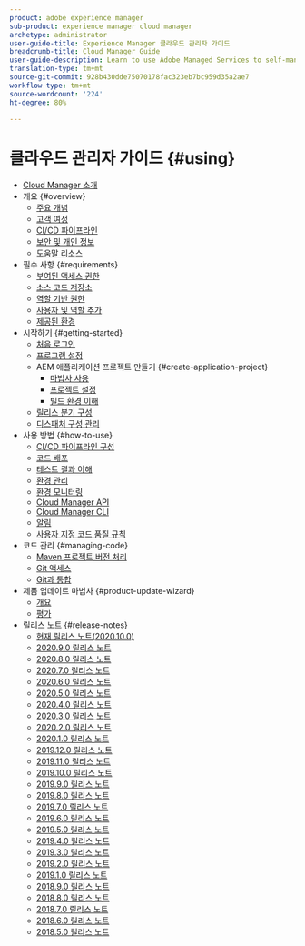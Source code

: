 ```yaml
---
product: adobe experience manager
sub-product: experience manager cloud manager
archetype: administrator
user-guide-title: Experience Manager 클라우드 관리자 가이드
breadcrumb-title: Cloud Manager Guide
user-guide-description: Learn to use Adobe Managed Services to self-manage Experience Manager in the cloud.
translation-type: tm+mt
source-git-commit: 928b430dde75070178fac323eb7bc959d35a2ae7
workflow-type: tm+mt
source-wordcount: '224'
ht-degree: 80%

---
```



# 클라우드 관리자 가이드 {#using}

+ [Cloud Manager 소개](introduction-to-cloud-manager.md)
+ 개요 {#overview}
   + [주요 개념](key-concepts.md)
   + [고객 여정](customer-journey.md)
   + [CI/CD 파이프라인](ci-cd-pipeline.md)
   + [보안 및 개인 정보](security-and-privacy.md)
   + [도움말 리소스](help-resources.md)
+ 필수 사항 {#requirements}
   + [부여된 액세스 권한](access-rights-granted.md)
   + [소스 코드 저장소](source-code-repository.md)
   + [역할 기반 권한](role-based-permissions.md)
   + [사용자 및 역할 추가](setting-up-users-and-roles.md)
   + [제공된 환경](environments-provisioned.md)
+ 시작하기 {#getting-started}
   + [처음 로그인](first-time-login.md)
   + [프로그램 설정](setting-up-program.md)
   + AEM 애플리케이션 프로젝트 만들기 {#create-application-project}
      + [마법사 사용](using-the-wizard.md)
      + [프로젝트 설정](setting-up-project.md)
      + [빌드 환경 이해](build-environment-details.md)
   + [릴리스 분기 구성](configure-your-release-branches.md)
   + [디스패처 구성 관리](dispatcher-configurations.md)
+ 사용 방법 {#how-to-use}
   + [CI/CD 파이프라인 구성](configuring-pipeline.md)
   + [코드 배포](deploying-code.md)
   + [테스트 결과 이해](understand-your-test-results.md)
   + [환경 관리](manage-your-environment.md)
   + [환경 모니터링](monitor-your-environments.md)
   + [Cloud Manager API](https://www.adobe.io/apis/experiencecloud/cloud-manager/docs.html)
   + [Cloud Manager CLI](https://github.com/adobe/aio-cli-plugin-cloudmanager/blob/master/README.md)
   + [알림](notifications.md)
   + [사용자 지정 코드 품질 규칙](custom-code-quality-rules.md)
+ 코드 관리 {#managing-code}
   + [Maven 프로젝트 버전 처리](activating-maven-project.md)
   + [Git 액세스](accessing-git.md)
   + [Git과 통합](setup-cloud-manager-git-integration.md)
+ 제품 업데이트 마법사 {#product-update-wizard}
   + [개요](overview-productupdate-wizard.md)
   + [평가](evaluation.md)
+ 릴리스 노트 {#release-notes}
   + [현재 릴리스 노트(2020.10.0)](release-notes-current.md)
   + [2020.9.0 릴리스 노트](release-notes-2020-9-0.md)
   + [2020.8.0 릴리스 노트](release-notes-2020-8-0.md)
   + [2020.7.0 릴리스 노트](release-notes-2020-7-0.md)
   + [2020.6.0 릴리스 노트](release-notes-2020-6-0.md)
   + [2020.5.0 릴리스 노트](release-notes-2020-5-0.md)
   + [2020.4.0 릴리스 노트](release-notes-2020-4-0.md)
   + [2020.3.0 릴리스 노트](release-notes-2020-3-0.md)
   + [2020.2.0 릴리스 노트](release-notes-2020-2-0.md)
   + [2020.1.0 릴리스 노트](release-notes-2020-1-0.md)
   + [2019.12.0 릴리스 노트](release-notes-2019-12-0.md)
   + [2019.11.0 릴리스 노트](release-notes-2019-11-0.md)
   + [2019.10.0 릴리스 노트](release-notes-2019-10-0.md)
   + [2019.9.0 릴리스 노트](release-notes-2019-9-0.md)
   + [2019.8.0 릴리스 노트](release-notes-2019-8-0.md)
   + [2019.7.0 릴리스 노트](release-notes-2019-7-0.md)
   + [2019.6.0 릴리스 노트](release-notes-2019-6-0.md)
   + [2019.5.0 릴리스 노트](release-notes-2019-5-0.md)
   + [2019.4.0 릴리스 노트](release-notes-2019-4-0.md)
   + [2019.3.0 릴리스 노트](release-notes-2019-3-0.md)
   + [2019.2.0 릴리스 노트](release-notes-2019-2-0.md)
   + [2019.1.0 릴리스 노트](release-notes-2019-1-0.md)
   + [2018.9.0 릴리스 노트](release-notes-2018-9-0.md)
   + [2018.8.0 릴리스 노트](release-notes-2018-8-0.md)
   + [2018.7.0 릴리스 노트](release-notes-2018-7-0.md)
   + [2018.6.0 릴리스 노트](release-notes-2018-6-0.md)
   + [2018.5.0 릴리스 노트](release-notes-2018-5-0.md)
